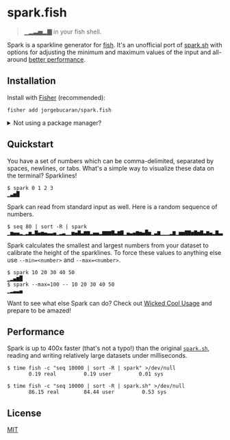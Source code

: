 # spark.fish

> ▁▂▃▅▂▇ in your fish shell.

Spark is a sparkline generator for <a href=https://fishshell.com title="friendly interactive shell">fish</a>. It's an unofficial port of [spark.sh](https://github.com/holman/spark) with options for adjusting the minimum and maximum values of the input and all-around [better performance](#performance).

## Installation

Install with [Fisher](https://github.com/jorgebucaran/fisher) (recommended):

```console
fisher add jorgebucaran/spark.fish
```

<details>
<summary>Not using a package manager?</summary>

###

Copy [`spark.fish`](spark.fish) to any directory on your function path.

```fish
curl https://git.io/spark.fish --create-dirs -sLo ~/.config/fish/functions/spark.fish
```

</details>

## Quickstart

You have a set of numbers which can be comma-delimited, separated by spaces, newlines, or tabs. What's a simple way to visualize these data on the terminal? Sparklines!

```console
$ spark 0 1 2 3
▁▃▅█
```

Spark can read from standard input as well. Here is a random sequence of numbers.

```console
$ seq 80 | sort -R | spark
▁▅▄▄▂▁▂▅▂▇▄▅▄▃▃▄▁▂▃▁▁▅▄▇▃▆▆▂▄▄▂▆▆▆▇▃▆▇▁▄▃▄▆▅▄█▅▁▃▆▁▁▁▂▆▁▅▅▇▇▅▇▅▇▃▆▄▂▇▃▃▅▂▁▇▆▂▇▂▃
```

Spark calculates the smallest and largest numbers from your dataset to calibrate the height of the sparklines. To force these values to anything else use `--min=<number>` and `--max=<number>`.

```console
$ spark 10 20 30 40 50
▁▂▄▆█
$ spark --max=100 -- 10 20 30 40 50
▁▂▃▃▄
```

Want to see what else Spark can do? Check out [Wicked Cool Usage](https://github.com/holman/spark/wiki/Wicked-Cool-Usage) and prepare to be amazed!

## Performance

Spark is up to 400x faster (that's not a typo!) than the original [`spark.sh`](https://github.com/holman/spark), reading and writing relatively large datasets under milliseconds.

```console
$ time fish -c "seq 10000 | sort -R | spark" >/dev/null
       0.19 real         0.19 user         0.01 sys

$ time fish -c "seq 10000 | sort -R | spark.sh" >/dev/null
       86.15 real        84.44 user         0.53 sys
```

## License

[MIT](LICENSE.md)
